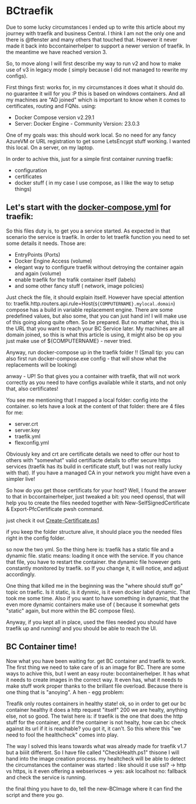 # BCtraefik

Due to some lucky circumstances I ended up to write this article about my journey with traefik and business Central. I think I am not the only one and there is @tfenster and many others that touched that. However it never made it back into bccontainerhelper to support a newer version of traefik. In the meantime we have reached version 3. 

So, to move along I will first describe my way to run v2 and how to make use of v3 in legacy mode ( simply because I did not managed to rewrite my configs).

First things first: works for, in my circumstances it does what it should do. no guarantee it will for you :P this is based on windows containers. And all my machines are "AD joined" which is important to know when it comes to certificates, routing and FQNs. 
using: 
- Docker Compose version v2.29.1
- Server: Docker Engine - Community Version: 23.0.3

One of my goals was: this should work local. So no need for any fancy AzureVM or URL registration to get some LetsEncypt stuff working. I wanted this local. On a server, on my laptop. 

In order to achive this, just for a simple first container running traefik: 
- configuration
- certificates
- docker stuff ( in my case I use compose, as I like the way to setup things)

## Let's start with the [docker-compose.yml](https://github.com/KristofKlein/BCtraefik/blob/main/traefik/docker-compose.yml) for traefik:

So this files duty is, to get you a service started. As expected in that scenario the service is traefik. In order to let traefik function you need to set some details it needs. Those are:
- EntryPoints (Ports)
- Docker Engine Access (volume)
- elegant way to configure traefik without detroying the container again and again (volume)
- enable traefik for the trafik container itself (labels)
- and some other fancy stuff ( network, image policies) 

Just check the file, it should explain itself. However have special attention to:
traefik.http.routers.api.rule=Host(`${COMPUTERNAME}.mylocal.domain`) 
compose has a build in variable replacement engine. There are some predefined values, but also some, that you can just hand in! I will make use of this going along quite often. So be prepared. But no matter what, this is the URL that you want to reach your BC Service later. My machines are all domain joined, so this is what this article is using, it might also be op you just make use of ${COMPUTERNAME} - never tried. 

Anyway, run docker-compose up in the traefik folder !! (Small tip: you can also first run docker-compose.exe config - that will show what the replacements will be looking)

anway - UP! So that gives you a container with traefik, that will not work correctly as you need to have configs available while it starts, and not only that, also certificates!

You see me mentioning that I mapped a local folder: config into the container. so lets have a look at the content of that folder:
there are 4 files for me: 
- server.crt
- server.key
- traefik.yml
- flexconfig.yml

Obviously key and crt are certificate details we need to offer our host to others with "somewhat" valid certifiacte details to offer secure https services (traefik has its build in certificate stuff, but I was not really lucky with that). If you have a managed CA in your network you might have even a simpler live! 

So how do you get those certificats for your host? Well, I found the answer to that in bccontainerhelper, just tweaked a bit:
you need openssl, that will help you to create the files needed together with New-SelfSignedCertificate & Export-PfcCertificate pwsh command. 

just check it out [Create-Certificate.ps1](https://github.com/KristofKlein/BCtraefik/blob/main/traefik/create-certificate.ps1)

if you keep the folder structure alive, it should place you the needed files right in the config folder. 

so now the two yml. So the thing here is: traefik has a static file and a dynamic file. static means: loading it once with the service. If you chance that file, you have to restart the container. the dynamic file however gets constantly monitored by traefik. so If you change it, it will notice, and adjust accordingly. 

One thing that killed me in the beginning was the "where should stuff go" topic on traefic. Is it static, is it dynmic, is it even docker label dynamic. That took me some time. Also if you want to have something in dynamic, that the even more dynamic containers make use of ( because it somewhat gets "static" again, but more within the BC compose files).

Anyway, if you kept all in place, used the files needed you should have traefik up and running! and you should be able to reach the UI.

## BC Container time!

Now what you have been waiting for. get BC container and traefik to work. The first thing we need to take care of is an image for BC. There are some ways to achive this, but I went an easy route: bccontainerhelper. It has what it needs to create images in the correct way. It even has, what it needs to make stuff work proper thanks to the brillant file overload. Because there is one thing that is "anoying". A hen - egg problem:

Treafik only routes containers in healthy state! ok, so in order to get our bc container healthy it does a http request "itself" 200 we are healty, anything else, not so good. The twist here is: if traefik is the one that does the http stuff for the container, and if the container is not healty, how can bc check against its url if it is reachable? you got it, it can't. So this where this "we need to fool the healthcheck" comes into play. 

The way I solved this leans towards what was already made for traefik v1.7 but a biiiit different.
So I have file called "CheckHealth.ps1" thisone I will hand into the image creation process. my healtcheck will be able to detect the circumstances the container was started : like should it use ssl? -> http vs https, is it even offering a webserivces -> yes: ask localhost no: fallback and check the service is running. 

the final thing you have to do, tell the new-BCImage where it can find the script and there you go. 

